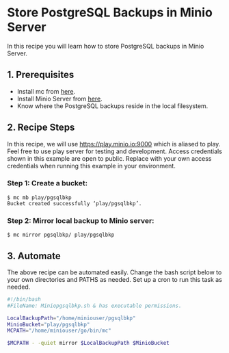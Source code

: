# Store PostgreSQL Backups in Minio Server

In this recipe you will learn how to store PostgreSQL backups in Minio Server.

## 1. Prerequisites
* Install mc from [here](https://docs.minio.io/docs/minio-client-quick-start-guide).
* Install Minio Server from [here](https://docs.minio.io/docs/minio ).
* Know where the PostgreSQL backups reside in the local filesystem.
 
## 2. Recipe Steps
In this recipe, we will use https://play.minio.io:9000 which is aliased to play. Feel free to use play server for testing and development. Access credentials shown in this example are open to public. 
Replace with your own access credentials when running this example in your environment.

### Step 1: Create a bucket:
```
$ mc mb play/pgsqlbkp
Bucket created successfully ‘play/pgsqlbkp’.
```
### Step 2: Mirror local backup to Minio server:

```
$ mc mirror pgsqlbkp/ play/pgsqlbkp

```
## 3. Automate
The above recipe can be automated easily. Change the bash script below to your own directories and PATHS as needed. Set up a cron to run this task as needed.

```bash
#!/bin/bash
#FileName: Miniopgsqlbkp.sh & has executable permissions.

LocalBackupPath="/home/miniouser/pgsqlbkp"
MinioBucket="play/pgsqlbkp"
MCPATH="/home/miniouser/go/bin/mc"

$MCPATH - -quiet mirror $LocalBackupPath $MinioBucket

```
